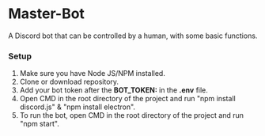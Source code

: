 # Master-Bot
 A Discord bot that can be controlled by a human, with some basic functions.

### Setup

1. Make sure you have Node JS/NPM installed.
2. Clone or download repository.
3. Add your bot token after the <strong>BOT_TOKEN:</strong> in the <strong>.env</strong> file.
4. Open CMD in the root directory of the project and run "npm install discord.js" & "npm install electron".
5. To run the bot, open CMD in the root directory of the project and run "npm start".
